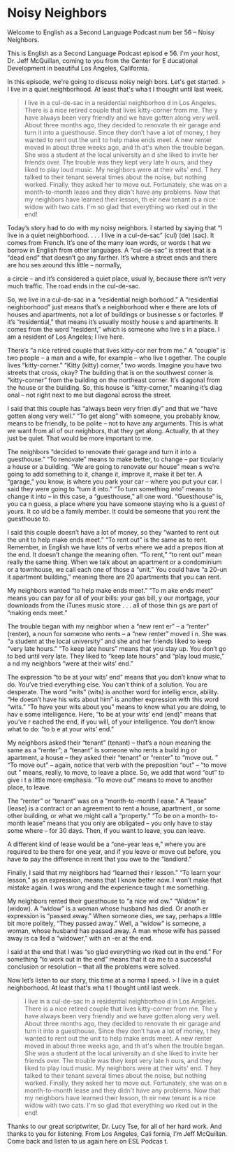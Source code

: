 # Noisy Neighbors

Welcome to English as a Second Language Podcast num ber 56 – Noisy Neighbors.

This is English as a Second Language Podcast episod e 56. I'm your host, Dr. Jeff McQuillan, coming to you from the Center for E ducational Development in beautiful Los Angeles, California.

In this episode, we're going to discuss noisy neigh bors. Let's get started. > I live in a quiet neighborhood. At least that's wha t I thought until last week.
> I live in a cul-de-sac in a residential neighborhoo d in Los Angeles. There is a nice retired couple that lives kitty-corner from me. The y have always been very friendly and we have gotten along very well.
> About three months ago, they decided to renovate th eir garage and turn it into a guesthouse. Since they don’t have a lot of money, t hey wanted to rent out the unit to help make ends meet.
> A new renter moved in about three weeks ago, and th at's when the trouble began. She was a student at the local university an d she liked to invite her friends over. The trouble was they kept very late h ours, and they liked to play loud music. My neighbors were at their wits' end. T hey talked to their tenant several times about the noise, but nothing worked. Finally, they asked her to move out. Fortunately, she was on a month-to-month lease and they didn't have any problems.
> Now that my neighbors have learned their lesson, th eir new tenant is a nice widow with two cats. I'm so glad that everything wo rked out in the end!

Today’s story had to do with my noisy neighbors. I started by saying that “I live in a quiet neighborhood. . . . I live in a cul-de-sac”  (cul) (de) (sac). It comes from French. It’s one of the many loan words, or words t hat we borrow in English from other languages. A “cul-de-sac” is street that is a  “dead end” that doesn’t go any farther. It’s where a street ends and there are hou ses around this little – normally,

a circle – and it’s considered a quiet place, usual ly, because there isn’t very much traffic. The road ends in the cul-de-sac.

So, we live in a cul-de-sac in a “residential neigh borhood.” A “residential neighborhood” just means that’s a neighborhood wher e there are lots of houses and apartments, not a lot of buildings or businesse s or factories. If it’s “residential,” that means it’s usually mostly house s and apartments. It comes from the word “resident,” which is someone who live s in a place. I am a resident of Los Angeles; I live here.

There’s “a nice retired couple that lives kitty-cor ner from me.” A “couple” is two people – a man and a wife, for example – who live t ogether. The couple lives “kitty-corner.” “Kitty (kitty) corner,” two words. Imagine you have two streets that cross, okay? The building that is on the southwest corner is “kitty-corner” from the building on the northeast corner. It’s diagonal  from the house or the building. So, this house is “kitty-corner,” meaning it’s diag onal – not right next to me but diagonal across the street.

I said that this couple has “always been very frien dly” and that we “have gotten along very well.” “To get along” with someone, you probably know, means to be friendly, to be polite – not to have any arguments.  This is what we want from all of our neighbors, that they get along. Actually, th at they just be quiet. That would be more important to me.

The neighbors “decided to renovate their garage and  turn it into a guesthouse.” “To renovate” means to make better, to change – par ticularly a house or a building. “We are going to renovate our house” mean s we’re going to add something to it, change it, improve it, make it bet ter. A “garage,” you know, is where you park your car – where you put your car. I  said they were going to “turn it into.” “To turn something into” means to change it into – in this case, a “guesthouse,” all one word. “Guesthouse” is, you ca n guess, a place where you have someone staying who is a guest of yours. It co uld be a family member. It could be someone that you rent the guesthouse to.

I said this couple doesn’t have a lot of money, so they “wanted to rent out the unit to help make ends meet.” “To rent out” is the same as to rent. Remember, in English we have lots of verbs where we add a prepos ition at the end. It doesn’t change the meaning often. “To rent,” “to rent out” mean really the same thing. When we talk about an apartment or a condominium or  a townhouse, we call each one of those a “unit.” You could have “a 20-un it apartment building,” meaning there are 20 apartments that you can rent.

My neighbors wanted “to help make ends meet.” “To m ake ends meet” means you can pay for all of your bills: your gas bill, y our mortgage, your downloads from the iTunes music store . . . all of those thin gs are part of “making ends meet.”

The trouble began with my neighbor when a “new rent er” – a “renter” (renter), a noun for someone who rents – a “new renter” moved i n. She was “a student at the local university” and she and her friends liked  to keep “very late hours.” “To keep late hours” means that you stay up. You don’t go to bed until very late. They liked to “keep late hours” and “play loud music,” a nd my neighbors “were at their wits’ end.”

The expression “to be at your wits’ end” means that  you don’t know what to do. You’ve tried everything else. You can’t think of a solution. You are desperate. The word “wits” (wits) is another word for intellig ence, ability. “He doesn’t have his wits about him” is another expression with this  word “wits.” “To have your wits about you” means to know what you are doing, to hav e some intelligence. Here, “to be at your wits’ end (end)” means that you’ve r eached the end, if you will, of your intelligence. You don’t know what to do: “to b e at your wits’ end.”

My neighbors asked their “tenant” (tenant) – that’s  a noun meaning the same as a “renter”; a “tenant” is someone who rents a build ing or apartment, a house – they asked their “tenant” or “renter” to “move out. ” “To move out” – again, notice that verb with the preposition “out” – “to move out ” means, really, to move, to leave a place. So, we add that word “out” to give i t a little more emphasis. “To move out” means to move to another place, to leave.

The “renter” or “tenant” was on a “month-to-month l ease.” A “lease” (lease) is a contract or an agreement to rent a house, apartment , or some other building, or what we might call a “property.” “To be on a month- to-month lease” means that you only are obligated – you only have to stay some where – for 30 days. Then, if you want to leave, you can leave.

A different kind of lease would be a “one-year leas e,” where you are required to be there for one year, and if you leave or move out  before, you have to pay the difference in rent that you owe to the “landlord.”

Finally, I said that my neighbors had “learned thei r lesson.” “To learn your lesson,” as an expression, means that I know better  now. I won’t make that mistake again. I was wrong and the experience taugh t me something.

My neighbors rented their guesthouse to “a nice wid ow.” “Widow” is (widow). A “widow” is a woman whose husband has died. Or anoth er expression is “passed away.” When someone dies, we say, perhaps a little bit more politely, “They passed away.” Well, a “widow” is someone, a woman, whose husband has passed away. A man whose wife has passed away is ca lled a “widower,” with an -er at the end.

I said at the end that I was “so glad everything wo rked out in the end.” For something “to work out in the end” means that it ca me to a successful conclusion or resolution – that all the problems were solved.

Now let’s listen to our story, this time at a norma l speed. > I live in a quiet neighborhood. At least that's wha t I thought until last week.
> I live in a cul-de-sac in a residential neighborhoo d in Los Angeles. There is a nice retired couple that lives kitty-corner from me. The y have always been very friendly and we have gotten along very well.
> About three months ago, they decided to renovate th eir garage and turn it into a guesthouse. Since they don’t have a lot of money, t hey wanted to rent out the unit to help make ends meet.
> A new renter moved in about three weeks ago, and th at's when the trouble began. She was a student at the local university an d she liked to invite her friends over. The trouble was they kept very late h ours, and they liked to play loud music. My neighbors were at their wits' end. T hey talked to their tenant several times about the noise, but nothing worked. Finally, they asked her to move out. Fortunately, she was on a month-to-month lease and they didn't have any problems.
> Now that my neighbors have learned their lesson, th eir new tenant is a nice widow with two cats. I'm so glad that everything wo rked out in the end!

Thanks to our great scriptwriter, Dr. Lucy Tse, for  all of her hard work. And thanks to you for listening. From Los Angeles, Cali fornia, I’m Jeff McQuillan. Come back and listen to us again here on ESL Podcas t.



